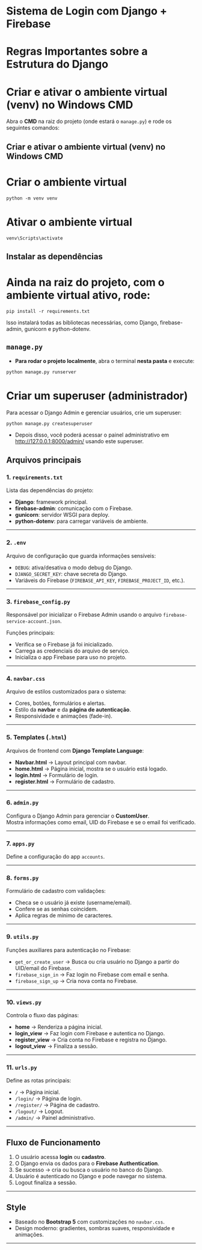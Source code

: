# Sistema de Login com Django + Firebase

# Regras Importantes sobre a Estrutura do Django

# Criar e ativar o ambiente virtual (venv) no Windows CMD

Abra o **CMD** na raiz do projeto (onde estará o `manage.py`) e rode os seguintes comandos:

## Criar e ativar o ambiente virtual (venv) no Windows CMD

# Criar o ambiente virtual
```
python -m venv venv
```

# Ativar o ambiente virtual
```
venv\Scripts\activate
```

## Instalar as dependências

# Ainda na raiz do projeto, com o ambiente virtual ativo, rode:
```
pip install -r requirements.txt
```

Isso instalará todas as bibliotecas necessárias, como Django, firebase-admin, gunicorn e python-dotenv.

## `manage.py`

- **Para rodar o projeto localmente**, abra o terminal **nesta pasta** e execute:

```
python manage.py runserver
```

# Criar um superuser (administrador)

Para acessar o Django Admin e gerenciar usuários, crie um superuser:
```
python manage.py createsuperuser
```
- Depois disso, você poderá acessar o painel administrativo em http://127.0.0.1:8000/admin/ usando este superuser.

## Arquivos principais

### 1. `requirements.txt`
Lista das dependências do projeto:
- **Django**: framework principal.
- **firebase-admin**: comunicação com o Firebase.
- **gunicorn**: servidor WSGI para deploy.
- **python-dotenv**: para carregar variáveis de ambiente.

---

### 2. `.env`
Arquivo de configuração que guarda informações sensíveis:
- `DEBUG`: ativa/desativa o modo debug do Django.
- `DJANGO_SECRET_KEY`: chave secreta do Django.
- Variáveis do Firebase (`FIREBASE_API_KEY`, `FIREBASE_PROJECT_ID`, etc.).

---

### 3. `firebase_config.py`
Responsável por inicializar o Firebase Admin usando o arquivo `firebase-service-account.json`.

Funções principais:
- Verifica se o Firebase já foi inicializado.
- Carrega as credenciais do arquivo de serviço.
- Inicializa o app Firebase para uso no projeto.

---

### 4. `navbar.css`
Arquivo de estilos customizados para o sistema:
- Cores, botões, formulários e alertas.
- Estilo da **navbar** e da **página de autenticação**.
- Responsividade e animações (fade-in).

---

### 5. Templates (`.html`)
Arquivos de frontend com **Django Template Language**:
- **Navbar.html** → Layout principal com navbar.
- **home.html** → Página inicial, mostra se o usuário está logado.
- **login.html** → Formulário de login.
- **register.html** → Formulário de cadastro.

---

### 6. `admin.py`
Configura o Django Admin para gerenciar o **CustomUser**.  
Mostra informações como email, UID do Firebase e se o email foi verificado.

---

### 7. `apps.py`
Define a configuração do app `accounts`.

---

### 8. `forms.py`
Formulário de cadastro com validações:
- Checa se o usuário já existe (username/email).
- Confere se as senhas coincidem.
- Aplica regras de mínimo de caracteres.

---

### 9. `utils.py`
Funções auxiliares para autenticação no Firebase:
- `get_or_create_user` → Busca ou cria usuário no Django a partir do UID/email do Firebase.
- `firebase_sign_in` → Faz login no Firebase com email e senha.
- `firebase_sign_up` → Cria nova conta no Firebase.

---

### 10. `views.py`
Controla o fluxo das páginas:
- **home** → Renderiza a página inicial.
- **login_view** → Faz login com Firebase e autentica no Django.
- **register_view** → Cria conta no Firebase e registra no Django.
- **logout_view** → Finaliza a sessão.

---

### 11. `urls.py`
Define as rotas principais:
- `/` → Página inicial.
- `/login/` → Página de login.
- `/register/` → Página de cadastro.
- `/logout/` → Logout.
- `/admin/` → Painel administrativo.

---

## Fluxo de Funcionamento
1. O usuário acessa **login** ou **cadastro**.
2. O Django envia os dados para o **Firebase Authentication**.
3. Se sucesso → cria ou busca o usuário no banco do Django.
4. Usuário é autenticado no Django e pode navegar no sistema.
5. Logout finaliza a sessão.

---

## Style
- Baseado no **Bootstrap 5** com customizações no `navbar.css`.
- Design moderno: gradientes, sombras suaves, responsividade e animações.

---
